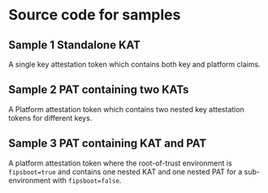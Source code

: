 # Source code for samples

## Sample 1 Standalone KAT

A single key attestation token which contains both key and platform claims.

## Sample 2 PAT containing two KATs

A Platform attestation token which contains two nested key attestation tokens for different keys.

## Sample 3 PAT containing KAT and PAT

A platform attestation token where the root-of-trust environment is `fipsboot=true` and contains one nested KAT and one nested PAT for a sub-environment with `fipsboot=false`.